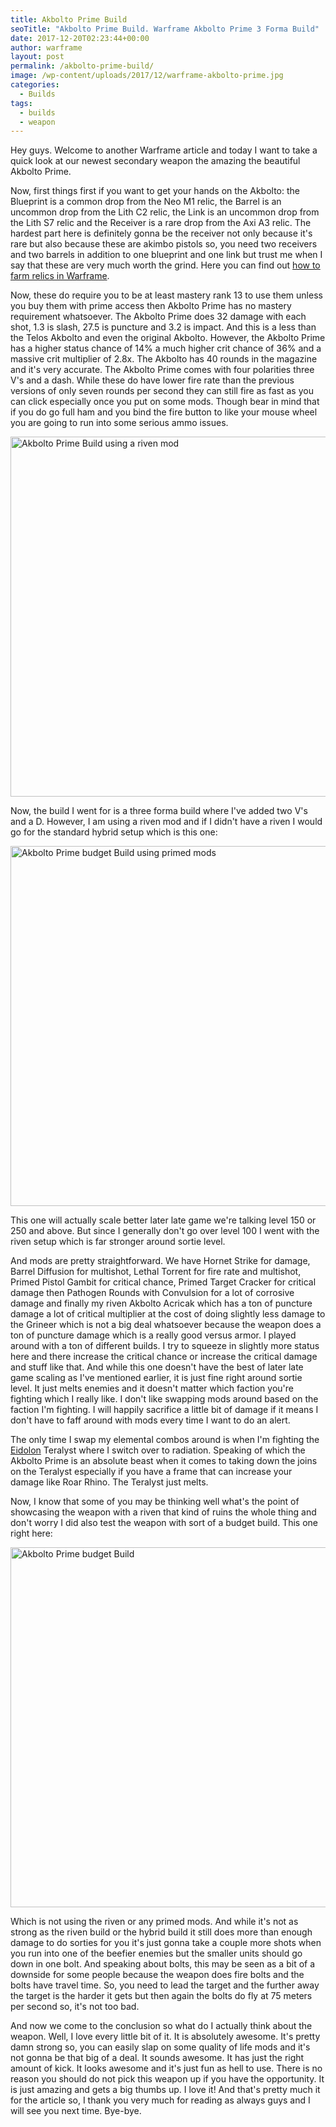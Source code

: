 ```yaml
---
title: Akbolto Prime Build
seoTitle: "Akbolto Prime Build. Warframe Akbolto Prime 3 Forma Build"
date: 2017-12-20T02:23:44+00:00
author: warframe
layout: post
permalink: /akbolto-prime-build/
image: /wp-content/uploads/2017/12/warframe-akbolto-prime.jpg
categories:
  - Builds
tags:
  - builds
  - weapon
---
```

Hey guys. Welcome to another Warframe article and today I want to take a quick look at our newest secondary weapon the amazing the beautiful Akbolto Prime. <!--more-->

Now, first things first if you want to get your hands on the Akbolto: the Blueprint is a common drop from the Neo M1 relic, the Barrel is an uncommon drop from the Lith C2 relic, the Link is an uncommon drop from the Lith S7 relic and the Receiver is a rare drop from the Axi A3 relic. The hardest part here is definitely gonna be the receiver not only because it's rare but also because these are akimbo pistols so, you need two receivers and two barrels in addition to one blueprint and one link but trust me when I say that these are very much worth the grind. Here you can find out [how to farm relics in Warframe](https://warframeblog.com/how-to-farm-relics/).

Now, these do require you to be at least mastery rank 13 to use them unless you buy them with prime access then Akbolto Prime has no mastery requirement whatsoever. The Akbolto Prime does 32 damage with each shot, 1.3 is slash, 27.5 is puncture and 3.2 is impact. And this is a less than the Telos Akbolto and even the original Akbolto. However, the Akbolto Prime has a higher status chance of 14% a much higher crit chance of 36% and a massive crit multiplier of 2.8x. The Akbolto has 40 rounds in the magazine and it's very accurate. The Akbolto Prime comes with four polarities three V's and a dash. While these do have lower fire rate than the previous versions of only seven rounds per second they can still fire as fast as you can click especially once you put on some mods. Though bear in mind that if you do go full ham and you bind the fire button to like your mouse wheel you are going to run into some serious ammo issues.

<img class="alignnone size-large wp-image-257" src="https://warframeblog.com/wp-content/uploads/2017/12/Screenshot-2017-12-20-02.12.22-1024x576.png" title="riven Akbolto Prime Build" alt="Akbolto Prime Build using a riven mod" width="1024" height="576" srcset="https://warframeblog.com/wp-content/uploads/2017/12/Screenshot-2017-12-20-02.12.22-1024x576.png 1024w, https://warframeblog.com/wp-content/uploads/2017/12/Screenshot-2017-12-20-02.12.22-300x169.png 300w, https://warframeblog.com/wp-content/uploads/2017/12/Screenshot-2017-12-20-02.12.22-768x432.png 768w" sizes="(max-width: 1024px) 100vw, 1024px" />

Now, the build I went for is a three forma build where I've added two V's and a D. However, I am using a riven mod and if I didn't have a riven I would go for the standard hybrid setup which is this one:

<img class="alignnone size-large wp-image-258" src="https://warframeblog.com/wp-content/uploads/2017/12/Screenshot-2017-12-20-02.12.25-1024x576.png" title="Akbolto Prime Build" alt="Akbolto Prime budget Build using primed mods" width="1024" height="576" srcset="https://warframeblog.com/wp-content/uploads/2017/12/Screenshot-2017-12-20-02.12.25-1024x576.png 1024w, https://warframeblog.com/wp-content/uploads/2017/12/Screenshot-2017-12-20-02.12.25-300x169.png 300w, https://warframeblog.com/wp-content/uploads/2017/12/Screenshot-2017-12-20-02.12.25-768x432.png 768w" sizes="(max-width: 1024px) 100vw, 1024px" />

This one will actually scale better later late game we're talking level 150 or 250 and above. But since I generally don't go over level 100 I went with the riven setup which is far stronger around sortie level.

And mods are pretty straightforward. We have Hornet Strike for damage, Barrel Diffusion for multishot, Lethal Torrent for fire rate and multishot, Primed Pistol Gambit for critical chance, Primed Target Cracker for critical damage then Pathogen Rounds with Convulsion for a lot of corrosive damage and finally my riven Akbolto Acricak which has a ton of puncture damage a lot of critical multiplier at the cost of doing slightly less damage to the Grineer which is not a big deal whatsoever because the weapon does a ton of puncture damage which is a really good versus armor. I played around with a ton of different builds. I try to squeeze in slightly more status here and there increase the critical chance or increase the critical damage and stuff like that. And while this one doesn't have the best of later late game scaling as I've mentioned earlier, it is just fine right around sortie level. It just melts enemies and it doesn't matter which faction you're fighting which I really like. I don't like swapping mods around based on the faction I'm fighting. I will happily sacrifice a little bit of damage if it means I don't have to faff around with mods every time I want to do an alert.

The only time I swap my elemental combos around is when I'm fighting the [Eidolon](https://warframeblog.com/how-kill-eidolon-teralyst-basics/) Teralyst where I switch over to radiation. Speaking of which the Akbolto Prime is an absolute beast when it comes to taking down the joins on the Teralyst especially if you have a frame that can increase your damage like Roar Rhino. The Teralyst just melts.

Now, I know that some of you may be thinking well what's the point of showcasing the weapon with a riven that kind of ruins the whole thing and don't worry I did also test the weapon with sort of a budget build. This one right here:

<img class="alignnone size-large wp-image-259" src="https://warframeblog.com/wp-content/uploads/2017/12/Screenshot-2017-12-20-02.12.56-1024x576.png" title="Akbolto Prime budget Build" alt="Akbolto Prime budget Build" width="1024" height="576" srcset="https://warframeblog.com/wp-content/uploads/2017/12/Screenshot-2017-12-20-02.12.56-1024x576.png 1024w, https://warframeblog.com/wp-content/uploads/2017/12/Screenshot-2017-12-20-02.12.56-300x169.png 300w, https://warframeblog.com/wp-content/uploads/2017/12/Screenshot-2017-12-20-02.12.56-768x432.png 768w" sizes="(max-width: 1024px) 100vw, 1024px" />

Which is not using the riven or any primed mods. And while it's not as strong as the riven build or the hybrid build it still does more than enough damage to do sorties for you it's just gonna take a couple more shots when you run into one of the beefier enemies but the smaller units should go down in one bolt. And speaking about bolts, this may be seen as a bit of a downside for some people because the weapon does fire bolts and the bolts have travel time. So, you need to lead the target and the further away the target is the harder it gets but then again the bolts do fly at 75 meters per second so, it's not too bad.

And now we come to the conclusion so what do I actually think about the weapon. Well, I love every little bit of it. It is absolutely awesome. It's pretty damn strong so, you can easily slap on some quality of life mods and it's not gonna be that big of a deal. It sounds awesome. It has just the right amount of kick. It looks awesome and it's just fun as hell to use. There is no reason you should do not pick this weapon up if you have the opportunity. It is just amazing and gets a big thumbs up. I love it! And that's pretty much it for the article so, I thank you very much for reading as always guys and I will see you next time. Bye-bye.